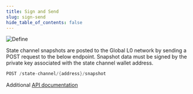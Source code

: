 ```yaml
---
title: Sign and Send
slug: sign-send
hide_table_of_contents: false
---
```


![Define](/img/statechannels/dataflow.png)

<intro-end />

State channel snapshots are posted to the Global L0 network by sending a POST request to the below endpoint. Snapshot data must be signed by the private key associated with the state channel wallet address. 

```scala
POST /state-channel/{address}/snapshot
```

Additional [API documentation](/apps/network-apis)